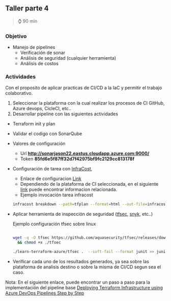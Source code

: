 ## Taller parte 4
>
> :watch: 90 min
>
### Objetivo
>
- Manejo de pipelines
    - Verificación de sonar 
    - Análisis de seguridad (cualquier herramienta)
    - Análisis de costos
>
### Actividades
>
Con el proposito de aplicar practicas de CI/CD a la IaC y permitir el trabajo colaborativo.
>
1. Seleccionar la plataforma con la cual realizar los procesos de CI GitHub, Azure devops, CicleCI, etc..
2. Desarrollar pipeline con las siguientes actividades
  - Terraform init y plan
  - Validar el codigo con SonarQube
  - Valores de configuración 
    - Url **http://sonarjason22.eastus.cloudapp.azure.com:9000/**
    - Token **85fd6e5f87ff32d7f42975bf9fc2129cc813178f**
  - Configuración de tarea con [InfraCost](https://www.infracost.io/docs/guides/v0.10_migration/), 
    - Enlace de configuracion [Link](https://www.infracost.io/docs/)
    - Dependiendo de la plataforma de CI seleccionada, en el siguiente [link](https://www.infracost.io/docs/integrations/cicd/) puede encontrar informacion relacionada.
    - Ejemplo invocación tarea infracost 
    ```bash
    infracost breakdown --path=tfplan --format=html --out-file=infracost.html --show-skipped
    ```
  - Aplicar herramienta de inspección de seguridad ([tfsec](https://github.com/aquasecurity/tfsec), [snyk](https://docs.snyk.io/integrations/ci-cd-integrations), etc..)

    Ejemplo configuración tfsec sobre linux
    ```sh

    wget -q -O tfsec https://github.com/aquasecurity/tfsec/releases/download/v0.58.6/tfsec-linux-amd64  \
      && chmod +x ./tfsec

    ./learn-terraform-azure/tfsec .  --soft-fail --format junit >> junit.xml 

    ```
>
  - Verificar cada uno de los resultados generados, ya sea sobre las plataforma de analisis destino o sobre la misma de CI/CD segun sea el caso.
>
Nota: En el siguiente enlace, puede encontrar un paso a paso para la implementación del pipeline base [Deploying Terraform Infrastructure using Azure DevOps Pipelines Step by Step](https://gmusumeci.medium.com/deploying-terraform-infrastructure-using-azure-devops-pipelines-step-by-step-d58b68fc666d)